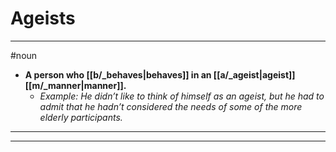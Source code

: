 # Ageists
---
#noun
- **A person who [[b/_behaves|behaves]] in an [[a/_ageist|ageist]] [[m/_manner|manner]].**
	- _Example: He didn’t like to think of himself as an ageist, but he had to admit that he hadn’t considered the needs of some of the more elderly participants._
---
---
